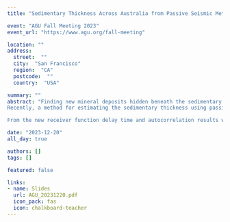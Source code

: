```yaml
---
title: "Sedimentary Thickness Across Australia from Passive Seismic Methods"

event: "AGU Fall Meeting 2023"
event_url: "https://www.agu.org/fall-meeting"

location: ""
address: 
  street:  ""
  city:  "San Francisco"
  region:  "CA"
  postcode:  ""
  country:  "USA"

summary: ""
abstract: "Finding new mineral deposits hidden beneath the sedimentary cover of Australia has become a national priority, given the country’s economic dependence on natural resources and urgent demand for critical minerals for a sustainable future. A fundamental first step in finding new deposits is to characterise the depth of sedimentary cover. Excellent constraints on the sedimentary thickness can be obtained from borehole drilling or active seismic surveys. However, these approaches are expensive and impractical in the remote regions of Australia. With over three quarters of the continent being covered in sedimentary and unconsolidated material, this poses a significant challenge to exploration.
Recently, a method for estimating the sedimentary thickness using passive seismic data, the collection of which is relatively simple and low-cost, was developed and applied to seismic stations in South Australia. The method uses receiver functions, specifically the delay time of the P-to-S converted phase generated at the interface of the sedimentary basement, relative to the direct-P arrival, to generate a first order estimate of the thickness of sedimentary cover. In this work we apply the same method to the vast array of seismic stations across Australia, using data from broadband stations in both permanent and temporary networks. We also investigate using the two-way traveltime of shear waves, obtained from the autocorrelation of radial receiver functions, as a related yet separate estimate of sedimentary thickness.

From the new receiver function delay time and autocorrelation results we are able to identify many features, such as the relatively young Cenozoic Eucla and Murray Basins. Older Proterozoic regions show little signal, likely due to the strong compaction of sediments. A comparison with measurements of sedimentary thickness from local boreholes gives a straightforward predictive relationship between the delay time and the cover thickness, offering a simple and cheap way to characterise the sedimentary thickness in unexplored areas from passive seismic data. This study and some of the data used are funded and supported by the Australian Government's Exploring for the Future program led by Geoscience Australia."

date: "2023-12-20"
all_day: true

authors: []
tags: []

featured: false

links:
- name: Slides
  url: AGU_20231220.pdf
  icon_pack: fas
  icon: chalkboard-teacher
---
```

